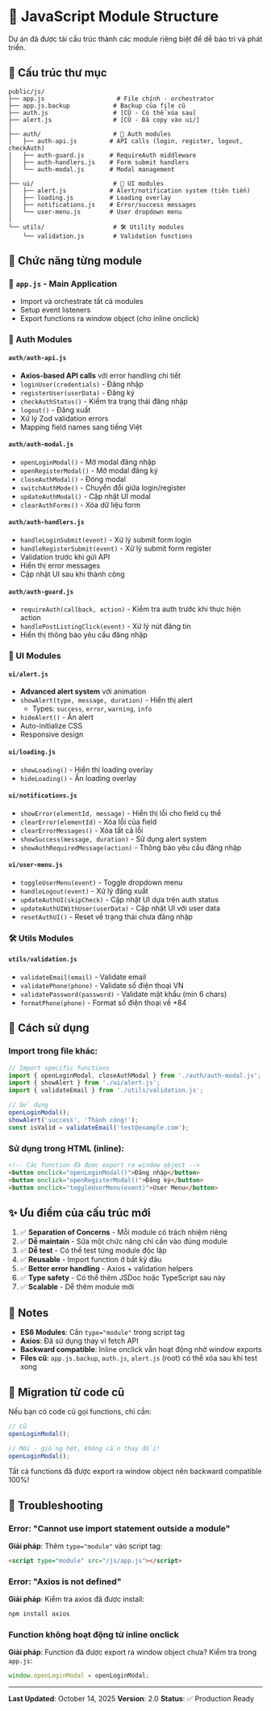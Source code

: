 # 📁 JavaScript Module Structure

Dự án đã được tái cấu trúc thành các module riêng biệt để dễ bảo trì và phát triển.

## 📂 Cấu trúc thư mục

```
public/js/
├── app.js                    # File chính - orchestrator
├── app.js.backup            # Backup của file cũ
├── auth.js                  # [CŨ - Có thể xóa sau]
├── alert.js                 # [CŨ - Đã copy vào ui/]
│
├── auth/                    # 🔐 Auth modules
│   ├── auth-api.js         # API calls (login, register, logout, checkAuth)
│   ├── auth-guard.js       # RequireAuth middleware
│   ├── auth-handlers.js    # Form submit handlers
│   └── auth-modal.js       # Modal management
│
├── ui/                      # 🎨 UI modules
│   ├── alert.js            # Alert/notification system (tiên tiến)
│   ├── loading.js          # Loading overlay
│   ├── notifications.js    # Error/success messages
│   └── user-menu.js        # User dropdown menu
│
└── utils/                   # 🛠️ Utility modules
    └── validation.js        # Validation functions
```

## 🎯 Chức năng từng module

### 📁 `app.js` - Main Application
- Import và orchestrate tất cả modules
- Setup event listeners
- Export functions ra window object (cho inline onclick)

### 🔐 Auth Modules

#### `auth/auth-api.js`
- **Axios-based API calls** với error handling chi tiết
- `loginUser(credentials)` - Đăng nhập
- `registerUser(userData)` - Đăng ký
- `checkAuthStatus()` - Kiểm tra trạng thái đăng nhập
- `logout()` - Đăng xuất
- Xử lý Zod validation errors
- Mapping field names sang tiếng Việt

#### `auth/auth-modal.js`
- `openLoginModal()` - Mở modal đăng nhập
- `openRegisterModal()` - Mở modal đăng ký
- `closeAuthModal()` - Đóng modal
- `switchAuthMode()` - Chuyển đổi giữa login/register
- `updateAuthModal()` - Cập nhật UI modal
- `clearAuthForms()` - Xóa dữ liệu form

#### `auth/auth-handlers.js`
- `handleLoginSubmit(event)` - Xử lý submit form login
- `handleRegisterSubmit(event)` - Xử lý submit form register
- Validation trước khi gửi API
- Hiển thị error messages
- Cập nhật UI sau khi thành công

#### `auth/auth-guard.js`
- `requireAuth(callback, action)` - Kiểm tra auth trước khi thực hiện action
- `handlePostListingClick(event)` - Xử lý nút đăng tin
- Hiển thị thông báo yêu cầu đăng nhập

### 🎨 UI Modules

#### `ui/alert.js`
- **Advanced alert system** với animation
- `showAlert(type, message, duration)` - Hiển thị alert
  - Types: `success`, `error`, `warning`, `info`
- `hideAlert()` - Ẩn alert
- Auto-initialize CSS
- Responsive design

#### `ui/loading.js`
- `showLoading()` - Hiển thị loading overlay
- `hideLoading()` - Ẩn loading overlay

#### `ui/notifications.js`
- `showError(elementId, message)` - Hiển thị lỗi cho field cụ thể
- `clearError(elementId)` - Xóa lỗi của field
- `clearErrorMessages()` - Xóa tất cả lỗi
- `showSuccess(message, duration)` - Sử dụng alert system
- `showAuthRequiredMessage(action)` - Thông báo yêu cầu đăng nhập

#### `ui/user-menu.js`
- `toggleUserMenu(event)` - Toggle dropdown menu
- `handleLogout(event)` - Xử lý đăng xuất
- `updateAuthUI(skipCheck)` - Cập nhật UI dựa trên auth status
- `updateAuthUIWithUser(userData)` - Cập nhật UI với user data
- `resetAuthUI()` - Reset về trạng thái chưa đăng nhập

### 🛠️ Utils Modules

#### `utils/validation.js`
- `validateEmail(email)` - Validate email
- `validatePhone(phone)` - Validate số điện thoại VN
- `validatePassword(password)` - Validate mật khẩu (min 6 chars)
- `formatPhone(phone)` - Format số điện thoại về +84

## 🚀 Cách sử dụng

### Import trong file khác:

```javascript
// Import specific functions
import { openLoginModal, closeAuthModal } from './auth/auth-modal.js';
import { showAlert } from './ui/alert.js';
import { validateEmail } from './utils/validation.js';

// Sử dụng
openLoginModal();
showAlert('success', 'Thành công!');
const isValid = validateEmail('test@example.com');
```

### Sử dụng trong HTML (inline):

```html
<!-- Các function đã được export ra window object -->
<button onclick="openLoginModal()">Đăng nhập</button>
<button onclick="openRegisterModal()">Đăng ký</button>
<button onclick="toggleUserMenu(event)">User Menu</button>
```

## ✨ Ưu điểm của cấu trúc mới

1. ✅ **Separation of Concerns** - Mỗi module có trách nhiệm riêng
2. ✅ **Dễ maintain** - Sửa một chức năng chỉ cần vào đúng module
3. ✅ **Dễ test** - Có thể test từng module độc lập
4. ✅ **Reusable** - Import function ở bất kỳ đâu
5. ✅ **Better error handling** - Axios + validation helpers
6. ✅ **Type safety** - Có thể thêm JSDoc hoặc TypeScript sau này
7. ✅ **Scalable** - Dễ thêm module mới

## 📝 Notes

- **ES6 Modules**: Cần `type="module"` trong script tag
- **Axios**: Đã sử dụng thay vì fetch API
- **Backward compatible**: Inline onclick vẫn hoạt động nhờ window exports
- **Files cũ**: `app.js.backup`, `auth.js`, `alert.js` (root) có thể xóa sau khi test xong

## 🔄 Migration từ code cũ

Nếu bạn có code cũ gọi functions, chỉ cần:

```javascript
// Cũ
openLoginModal();

// Mới - giống hệt, không cần thay đổi!
openLoginModal();
```

Tất cả functions đã được export ra window object nên backward compatible 100%!

## 🐛 Troubleshooting

### Error: "Cannot use import statement outside a module"
**Giải pháp**: Thêm `type="module"` vào script tag:
```html
<script type="module" src="/js/app.js"></script>
```

### Error: "Axios is not defined"
**Giải pháp**: Kiểm tra axios đã được install:
```bash
npm install axios
```

### Function không hoạt động từ inline onclick
**Giải pháp**: Function đã được export ra window object chưa? Kiểm tra trong `app.js`:
```javascript
window.openLoginModal = openLoginModal;
```

---

**Last Updated**: October 14, 2025
**Version**: 2.0
**Status**: ✅ Production Ready
